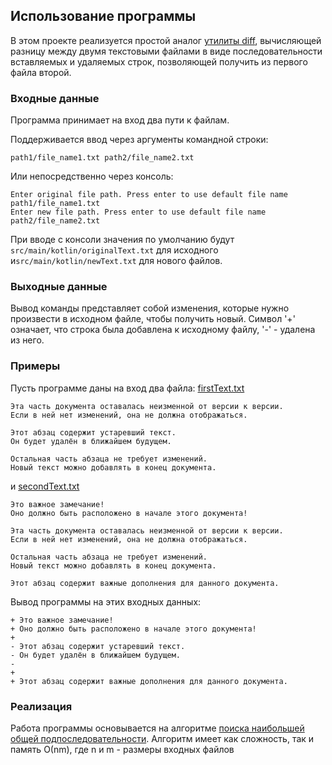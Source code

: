## Использование программы

В этом проекте реализуется простой аналог [утилиты diff](https://ru.wikipedia.org/wiki/Diff),
вычисляющей разницу между двумя текстовыми файлами в виде последовательности вставляемых и удаляемых строк,
позволяющей получить из первого файла второй.


### Входные данные
Программа принимает на вход два пути к файлам.  

Поддерживается ввод через аргументы командной строки:

```
path1/file_name1.txt path2/file_name2.txt
```

Или непосредственно через консоль:
```
Enter original file path. Press enter to use default file name
path1/file_name1.txt
Enter new file path. Press enter to use default file name
path2/file_name2.txt
```

При вводе с консоли значения по умолчанию будут `src/main/kotlin/originalText.txt` для исходного 
и`src/main/kotlin/newText.txt` для нового файлов.

### Выходные данные

Вывод команды представляет собой изменения, которые нужно произвести в исходном файле, чтобы получить новый.
Символ '+' означает, что строка была добавлена к исходному файлу, '-' - удалена из него.

### Примеры

Пусть программе даны на вход два файла:
[firstText.txt](src/test/resources/firstText.txt)
```
Эта часть документа оставалась неизменной от версии к версии.
Если в ней нет изменений, она не должна отображаться.

Этот абзац содержит устаревший текст.
Он будет удалён в ближайшем будущем.

Остальная часть абзаца не требует изменений.
Новый текст можно добавлять в конец документа.
```
и [secondText.txt](src/test/resources/secondText.txt)
```
Это важное замечание!
Оно должно быть расположено в начале этого документа!

Эта часть документа оставалась неизменной от версии к версии.
Если в ней нет изменений, она не должна отображаться.

Остальная часть абзаца не требует изменений.
Новый текст можно добавлять в конец документа.

Этот абзац содержит важные дополнения для данного документа.
```

Вывод программы на этих входных данных:
```
+ Это важное замечание!
+ Оно должно быть расположено в начале этого документа!
+ 
- Этот абзац содержит устаревший текст.
- Он будет удалён в ближайшем будущем.
- 
+ 
+ Этот абзац содержит важные дополнения для данного документа.
```


### Реализация
Работа программы основывается на алгоритме [поиска наибольшей общей подпоследовательности](https://en.wikipedia.org/wiki/Longest_common_subsequence_problem).
Алгоритм имеет как сложность, так и память О(nm), где n и m - размеры входных файлов